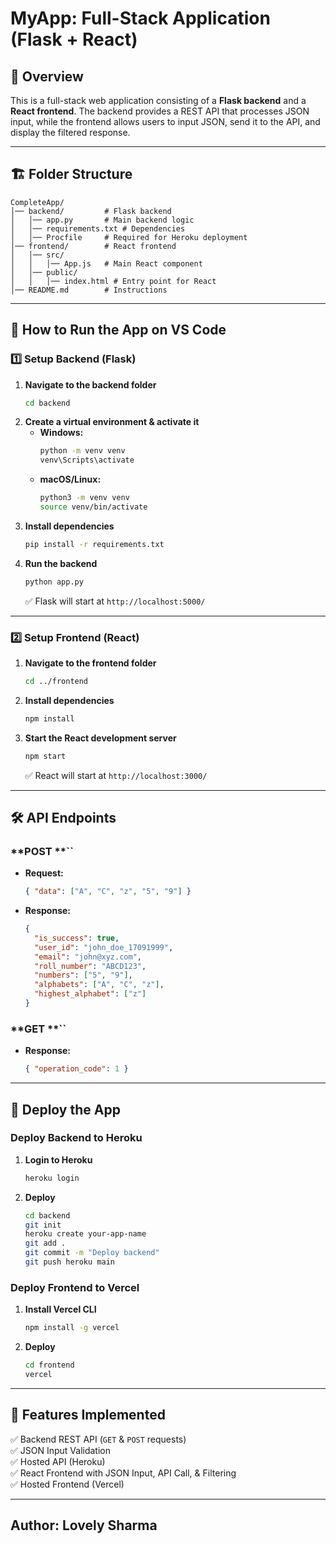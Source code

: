 # MyApp: Full-Stack Application (Flask + React)

## 📌 Overview

This is a full-stack web application consisting of a **Flask backend** and a **React frontend**. The backend provides a REST API that processes JSON input, while the frontend allows users to input JSON, send it to the API, and display the filtered response.

---

## 🏗 Folder Structure

```
CompleteApp/
│── backend/         # Flask backend
│   │── app.py       # Main backend logic
│   │── requirements.txt # Dependencies
│   │── Procfile     # Required for Heroku deployment
│── frontend/        # React frontend
│   │── src/
│   │   │── App.js   # Main React component
│   │── public/
│   │   │── index.html # Entry point for React
│── README.md        # Instructions
```

---

## 🚀 How to Run the App on VS Code

### **1️⃣ Setup Backend (Flask)**

1. **Navigate to the backend folder**
   ```sh
   cd backend
   ```
2. **Create a virtual environment & activate it**
   - **Windows:**
     ```sh
     python -m venv venv
     venv\Scripts\activate
     ```
   - **macOS/Linux:**
     ```sh
     python3 -m venv venv
     source venv/bin/activate
     ```
3. **Install dependencies**
   ```sh
   pip install -r requirements.txt
   ```
4. **Run the backend**
   ```sh
   python app.py
   ```
   ✅ Flask will start at `http://localhost:5000/`

---

### **2️⃣ Setup Frontend (React)**

1. **Navigate to the frontend folder**
   ```sh
   cd ../frontend
   ```
2. **Install dependencies**
   ```sh
   npm install
   ```
3. **Start the React development server**
   ```sh
   npm start
   ```
   ✅ React will start at `http://localhost:3000/`

---

## 🛠 API Endpoints

### **POST **``

- **Request:**
  ```json
  { "data": ["A", "C", "z", "5", "9"] }
  ```
- **Response:**
  ```json
  {
    "is_success": true,
    "user_id": "john_doe_17091999",
    "email": "john@xyz.com",
    "roll_number": "ABCD123",
    "numbers": ["5", "9"],
    "alphabets": ["A", "C", "z"],
    "highest_alphabet": ["z"]
  }
  ```

### **GET **``

- **Response:**
  ```json
  { "operation_code": 1 }
  ```

---

## 📡 Deploy the App

### **Deploy Backend to Heroku**

1. **Login to Heroku**
   ```sh
   heroku login
   ```
2. **Deploy**
   ```sh
   cd backend
   git init
   heroku create your-app-name
   git add .
   git commit -m "Deploy backend"
   git push heroku main
   ```

### **Deploy Frontend to Vercel**

1. **Install Vercel CLI**
   ```sh
   npm install -g vercel
   ```
2. **Deploy**
   ```sh
   cd frontend
   vercel
   ```

---

## 🎯 Features Implemented

✅ Backend REST API (`GET` & `POST` requests)\
✅ JSON Input Validation\
✅ Hosted API (Heroku)\
✅ React Frontend with JSON Input, API Call, & Filtering\
✅ Hosted Frontend (Vercel)

---

## Author: Lovely Sharma

